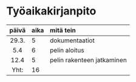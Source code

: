 # Työaikakirjanpito

| päivä | aika | mitä tein  
| :----:|:-----| :-----
| 29.3. | 5    | dokumentaatiot 
|5.4    | 6    | pelin aloitus
|12.4   | 5    | pelin rakenteen jatkaminen
|Yht:   | 16    |


